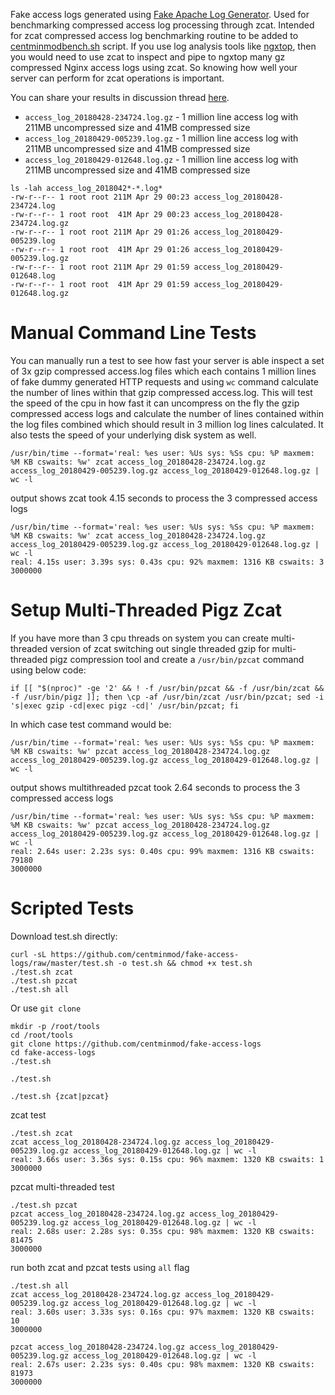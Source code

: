 Fake access logs generated using [Fake Apache Log Generator](https://github.com/kiritbasu/Fake-Apache-Log-Generator). Used for benchmarking compressed access log processing through zcat. Intended for zcat compressed access log benchmarking routine to be added to [centminmodbench.sh](http://bench.centminmod.com/) script. If you use log analysis tools like [ngxtop](https://community.centminmod.com/threads/ngxtop-real-time-metrics-for-nginx.285/), then you would need to use zcat to inspect and pipe to ngxtop many gz compressed Nginx access logs using zcat. So knowing how well your server can perform for zcat operations is important.

You can share your results in discussion thread [here](https://community.centminmod.com/threads/zcat-compressed-access-log-processing-benchmarks.14650/).

* `access_log_20180428-234724.log.gz` - 1 million line access log with 211MB uncompressed size and 41MB compressed size
* `access_log_20180429-005239.log.gz` - 1 million line access log with 211MB uncompressed size and 41MB compressed size
* `access_log_20180429-012648.log.gz` - 1 million line access log with 211MB uncompressed size and 41MB compressed size

```
ls -lah access_log_2018042*-*.log*  
-rw-r--r-- 1 root root 211M Apr 29 00:23 access_log_20180428-234724.log
-rw-r--r-- 1 root root  41M Apr 29 00:23 access_log_20180428-234724.log.gz
-rw-r--r-- 1 root root 211M Apr 29 01:26 access_log_20180429-005239.log
-rw-r--r-- 1 root root  41M Apr 29 01:26 access_log_20180429-005239.log.gz
-rw-r--r-- 1 root root 211M Apr 29 01:59 access_log_20180429-012648.log
-rw-r--r-- 1 root root  41M Apr 29 01:59 access_log_20180429-012648.log.gz
```

# Manual Command Line Tests

You can manually run a test to see how fast your server is able inspect a set of 3x gzip compressed access.log files which each contains 1 million lines of fake dummy generated HTTP requests and using `wc` command calculate the number of lines within that gzip compressed access.log. This will test the speed of the cpu in how fast it can uncompress on the fly the gzip compressed access logs and calculate the number of lines contained within the log files combined which should result in 3 million log lines calculated. It also tests the speed of your underlying disk system as well.

```
/usr/bin/time --format='real: %es user: %Us sys: %Ss cpu: %P maxmem: %M KB cswaits: %w' zcat access_log_20180428-234724.log.gz access_log_20180429-005239.log.gz access_log_20180429-012648.log.gz | wc -l
```

output shows zcat took 4.15 seconds to process the 3 compressed access logs

```
/usr/bin/time --format='real: %es user: %Us sys: %Ss cpu: %P maxmem: %M KB cswaits: %w' zcat access_log_20180428-234724.log.gz access_log_20180429-005239.log.gz access_log_20180429-012648.log.gz | wc -l
real: 4.15s user: 3.39s sys: 0.43s cpu: 92% maxmem: 1316 KB cswaits: 3
3000000
```

# Setup Multi-Threaded Pigz Zcat

If you have more than 3 cpu threads on system you can create multi-threaded version of zcat switching out single threaded gzip for multi-threaded pigz compression tool and create a `/usr/bin/pzcat` command using below code:

```
if [[ "$(nproc)" -ge '2' && ! -f /usr/bin/pzcat && -f /usr/bin/zcat && -f /usr/bin/pigz ]]; then \cp -af /usr/bin/zcat /usr/bin/pzcat; sed -i 's|exec gzip -cd|exec pigz -cd|' /usr/bin/pzcat; fi
```

In which case test command would be:

```
/usr/bin/time --format='real: %es user: %Us sys: %Ss cpu: %P maxmem: %M KB cswaits: %w' pzcat access_log_20180428-234724.log.gz access_log_20180429-005239.log.gz access_log_20180429-012648.log.gz | wc -l
```

output shows multithreaded pzcat took 2.64 seconds to process the 3 compressed access logs

```
/usr/bin/time --format='real: %es user: %Us sys: %Ss cpu: %P maxmem: %M KB cswaits: %w' pzcat access_log_20180428-234724.log.gz access_log_20180429-005239.log.gz access_log_20180429-012648.log.gz | wc -l
real: 2.64s user: 2.23s sys: 0.40s cpu: 99% maxmem: 1316 KB cswaits: 79180
3000000
```

# Scripted Tests

Download test.sh directly:

```
curl -sL https://github.com/centminmod/fake-access-logs/raw/master/test.sh -o test.sh && chmod +x test.sh
./test.sh zcat
./test.sh pzcat
./test.sh all
```

Or use `git clone`

```
mkdir -p /root/tools
cd /root/tools
git clone https://github.com/centminmod/fake-access-logs
cd fake-access-logs
./test.sh
```

```
./test.sh 

./test.sh {zcat|pzcat}
```

zcat test

```
./test.sh zcat               
zcat access_log_20180428-234724.log.gz access_log_20180429-005239.log.gz access_log_20180429-012648.log.gz | wc -l
real: 3.66s user: 3.36s sys: 0.15s cpu: 96% maxmem: 1320 KB cswaits: 1
3000000
```

pzcat multi-threaded test

```
./test.sh pzcat
pzcat access_log_20180428-234724.log.gz access_log_20180429-005239.log.gz access_log_20180429-012648.log.gz | wc -l
real: 2.68s user: 2.28s sys: 0.35s cpu: 98% maxmem: 1320 KB cswaits: 81475
3000000
```

run both zcat and pzcat tests using `all` flag

```
./test.sh all                 
zcat access_log_20180428-234724.log.gz access_log_20180429-005239.log.gz access_log_20180429-012648.log.gz | wc -l
real: 3.60s user: 3.33s sys: 0.16s cpu: 97% maxmem: 1320 KB cswaits: 10
3000000

pzcat access_log_20180428-234724.log.gz access_log_20180429-005239.log.gz access_log_20180429-012648.log.gz | wc -l
real: 2.67s user: 2.23s sys: 0.40s cpu: 98% maxmem: 1320 KB cswaits: 81973
3000000
```